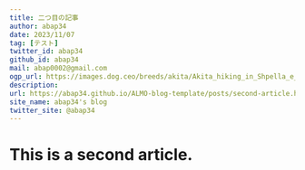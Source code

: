 ```yaml
---
title: 二つ目の記事
author: abap34
date: 2023/11/07
tag: [テスト]
twitter_id: abap34
github_id: abap34
mail: abap0002@gmail.com
ogp_url: https://images.dog.ceo/breeds/akita/Akita_hiking_in_Shpella_e_Pellumbasit.jpg
description: 
url: https://abap34.github.io/ALMO-blog-template/posts/second-article.html
site_name: abap34's blog
twitter_site: @abap34
---
```


# This is a second article.

